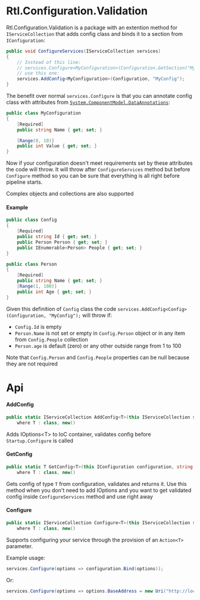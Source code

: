 # Rtl.Configuration.Validation
Rtl.Configuration.Validation is a package with an extention method for `IServiceCollection` that adds config class and binds it to a section from `IConfiguration`:
```csharp
public void ConfigureServices(IServiceCollection services)
{
    // Instead of this line:
    // services.Configure<MyConfiguration>(Configuration.GetSection("MyConfig"));
    // use this one:
    services.AddConfig<MyConfiguration>(Configuration, "MyConfig");
}
```

The benefit over normal `services.Configure` is that you can annotate config class with attributes from [`System.ComponentModel.DataAnnotations`](https://docs.microsoft.com/en-us/dotnet/api/system.componentmodel.dataannotations):
```csharp
public class MyConfiguration
{
    [Required]
    public string Name { get; set; }

    [Range(0, 10)]
    public int Value { get; set; }
}
  ```
Now if your configuration doesn't meet requirements set by these attributes the code will throw.
It will throw after `ConfigureServices` method but before `Configure` method so you can be sure that everything is all right before pipeline starts.

Complex objects and collections are also supported

#### Example
```csharp
public class Config
{
    [Required]
    public string Id { get; set; }
    public Person Person { get; set; }
    public IEnumerable<Person> People { get; set; }
}

public class Person
{
    [Required]
    public string Name { get; set; }
    [Range(1, 100)]
    public int Age { get; set; }
}
```

Given this definition of `Config` class the code `services.AddConfig<Config>(Configuration, "MyConfig");` will throw if:

- `Config.Id` is empty
- `Person.Name` is not set or empty in `Config.Person` object or in any item from `Config.People` collection
- `Person.age` is default (zero) or any other outside range from 1 to 100

Note that `Config.Person` and `Config.People` properties can be null because they are not required

# Api

#### AddConfig
```csharp
public static IServiceCollection AddConfig<T>(this IServiceCollection services, IConfiguration configuration, string sectionName)
    where T : class, new()
```
Adds IOptions\<T> to IoC container, validates config before `Startup.Configure` is called

#### GetConfig
```csharp
public static T GetConfig<T>(this IConfiguration configuration, string sectionName)
    where T : class, new()
```
Gets config of type `T` from configuration, validates and returns it.
Use this method when you don't need to add IOptions and you want to get validated config inside `ConfigureServices` method and use right away

#### Configure
```csharp
public static IServiceCollection Configure<T>(this IServiceCollection services, Action<T> configure)
    where T : class, new()
```
Supports configuring your service through the provision of an `Action<T>` parameter. 

Example usage:
```csharp
services.Configure(options => configuration.Bind(options));
```
Or:
```csharp
services.Configure(options => options.BaseAddress = new Uri("http://localhost:443"))
```